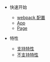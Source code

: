 * 快速开始

  * [webpack 配置](quickstart/webpack.md)
  * [App](quickstart/app.md)
  * [Page](quickstart/page.md)

* 特性

  * [支持特性](features/support.md)
  * [不支持特性](features/not-support.md)